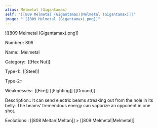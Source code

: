 ```yaml
---
alias: Melmetal (Gigantamax)
self: "[[809 Melmetal (Gigantamax)|Melmetal (Gigantamax)]]"
image: "![[809 Melmetal (Gigantamax).png]]"
---
```


![[809 Melmetal (Gigantamax).png]]


Number:: 809

Name:: Melmetal

Category:: [[Hex Nut]]

Type-1:: [[Steel]]

Type-2:: 

Weaknesses:: [[Fire]] [[Fighting]] [[Ground]]

Description:: It can send electric beams streaking out from the hole in its belly. The beams’ tremendous energy can vaporize an opponent in one shot.

Evolutions:: [[808 Meltan|Meltan]] > [[809 Melmetal|Melmetal]]